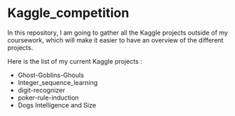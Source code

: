 # Kaggle_competition

In this repository, I am going to gather all the Kaggle projects outside of my coursework, which will make it easier to have an overview of the different projects.

Here is the list of my current Kaggle projects :

  - Ghost-Goblins-Ghouls
  - Integer_sequence_learning
  - digit-recognizer
  - poker-rule-induction
  - Dogs Intelligence and Size
